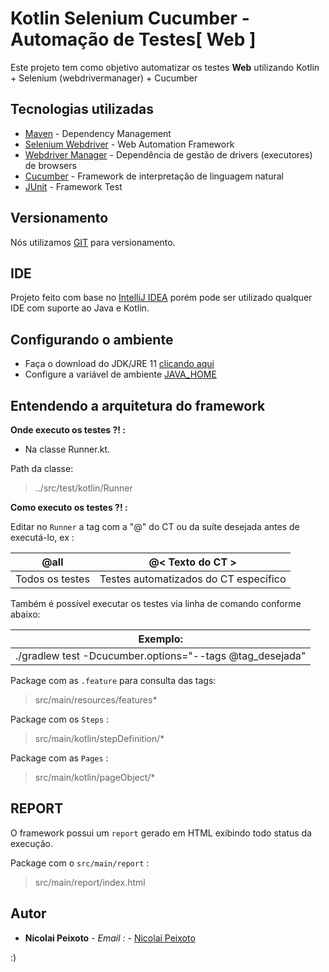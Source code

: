 # Kotlin Selenium Cucumber - Automação de Testes[ Web ]

Este projeto tem como objetivo automatizar os testes **Web** utilizando Kotlin + Selenium (webdrivermanager) + Cucumber

## Tecnologias utilizadas

* [Maven](https://maven.apache.org/) - Dependency Management
* [Selenium Webdriver](https://www.seleniumhq.org/projects/webdriver/) - Web Automation Framework
* [Webdriver Manager](https://github.com/bonigarcia/webdrivermanager) - Dependência de gestão de drivers (executores) de browsers
* [Cucumber](https://cucumber.io/) - Framework de interpretação de linguagem natural
* [JUnit](https://junit.org/junit5) - Framework Test

## Versionamento

Nós utilizamos [GIT](https://git-scm.com/) para versionamento.

## IDE

Projeto feito com base no [IntelliJ IDEA](https://www.jetbrains.com/pt-br/idea/) porém pode ser utilizado qualquer IDE com suporte ao Java e Kotlin.

## Configurando o ambiente

* Faça o download do JDK/JRE 11 [clicando aqui](https://www.oracle.com/br/java/technologies/javase/jdk11-archive-downloads.html)
* Configure a variável de ambiente  [JAVA_HOME](https://www.devmedia.com.br/preparacao-do-ambiente-para-desenvolvimento-em-java/25188)

## Entendendo a arquitetura do framework

**Onde executo os testes ?! :**

* Na classe Runner.kt.

Path da classe:
> ../src/test/kotlin/Runner

**Como executo os testes ?! :**

Editar no `Runner` a tag com a "@" do CT ou da suíte desejada antes de executá-lo, ex :


|            **@all**             | **@< Texto do CT >** |
|                          ---| ---|
|   Todos os testes   | Testes automatizados do CT específico | 

Também é possível executar os testes via linha de comando conforme abaixo:

|                         Exemplo:                         |
|:--------------------------------------------------------:|
| ./gradlew test -Dcucumber.options="--tags @tag_desejada" |

Package com as `.feature` para consulta das tags:
> src/main/resources/features*

Package com os `Steps` :
> src/main/kotlin/stepDefinition/*

Package com as `Pages` :
> src/main/kotlin/pageObject/*

## REPORT

O framework possui um `report` gerado em HTML exibindo todo status da execução.

Package com o `src/main/report` :
> src/main/report/index.html

## Autor

* **Nicolai Peixoto** - *Email :* - [Nicolai Peixoto](nicolai_nascimento@hotmail.com)

:)
